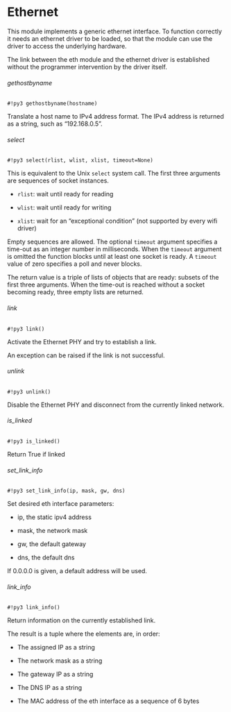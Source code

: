 # Ethernet

This module implements a generic ethernet interface.
To function correctly it needs an ethernet driver to be loaded, so that the module can use
the driver to access the underlying hardware.

The link between the eth module and the ethernet driver is established without the programmer
intervention by the driver itself.

###### gethostbyname

```#!py3 gethostbyname(hostname)```

Translate a host name to IPv4 address format. The IPv4 address is returned as a string, such as “192.168.0.5”.

###### select

```#!py3 select(rlist, wlist, xlist, timeout=None)```

This is equivalent to the Unix ```select``` system call.
The first three arguments are sequences of socket instances.


* ```rlist```: wait until ready for reading


* ```wlist```: wait until ready for writing


* ```xlist```: wait for an “exceptional condition” (not supported by every wifi driver)

Empty sequences are allowed. The optional ```timeout``` argument specifies a time-out as an integer number
in milliseconds.  When the ```timeout``` argument is omitted the function blocks until
at least one socket is ready.  A ```timeout``` value of zero specifies a
poll and never blocks.

The return value is a triple of lists of objects that are ready: subsets of the
first three arguments.  When the time-out is reached without a socket
becoming ready, three empty lists are returned.

###### link

```#!py3 link()```

Activate the Ethernet PHY and try to establish a link.

An exception can be raised if the link is not successful.

###### unlink

```#!py3 unlink()```

Disable the Ethernet PHY and disconnect from the currently linked network.

###### is_linked

```#!py3 is_linked()```

Return True if linked

###### set_link_info

```#!py3 set_link_info(ip, mask, gw, dns)```

Set desired eth interface parameters:


* ip, the static ipv4 address


* mask, the network mask


* gw, the default gateway


* dns, the default dns

If 0.0.0.0 is given, a default address will be used.

###### link_info

```#!py3 link_info()```

Return information on the currently established link.

The result is a tuple where the elements are, in order:


* The assigned IP as a string


* The network mask as a string


* The gateway IP as a string


* The DNS IP as a string


* The MAC address of the eth interface as a sequence of 6 bytes
<!--stackedit_data:
eyJoaXN0b3J5IjpbOTIxNTgyODA4XX0=
-->